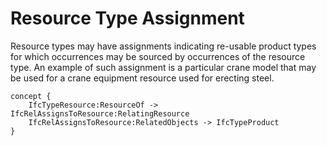 Resource Type Assignment
========================

Resource types may have assignments indicating re-usable product types for which occurrences may be sourced by occurrences of the resource type. An example of such assignment is a particular crane model that may be used for a crane equipment resource used for erecting steel.

```
concept {
    IfcTypeResource:ResourceOf -> IfcRelAssignsToResource:RelatingResource
    IfcRelAssignsToResource:RelatedObjects -> IfcTypeProduct
}
```
